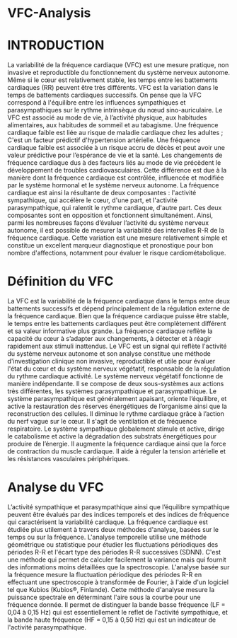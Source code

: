 # VFC-Analysis
# INTRODUCTION
La variabilité de la fréquence cardiaque (VFC) est une mesure pratique, non invasive et reproductible du fonctionnement du système nerveux autonome. Même si le cœur est relativement stable, les temps entre les battements cardiaques (RR) peuvent être très différents.
VFC est la variation dans le temps de battements cardiaques successifs. On pense que la VFC correspond à l'équilibre entre les influences sympathiques et parasympathiques sur le rythme intrinsèque du nœud sino-auriculaire. Le VFC est associé au mode de vie, à l’activité physique, aux habitudes alimentaires, aux habitudes de sommeil et au tabagisme. Une fréquence cardiaque faible est liée au risque de maladie cardiaque chez les adultes ; C'est un facteur prédictif d'hypertension artérielle. Une fréquence cardiaque faible est associée à un risque accru de décès et peut avoir une valeur prédictive pour l’espérance de vie et la santé. Les changements de fréquence cardiaque dus à des facteurs liés au mode de vie précèdent le développement de troubles cardiovasculaires. Cette différence est due à la manière dont la fréquence cardiaque est contrôlée, influencée et modifiée par le système hormonal et le système nerveux autonome. La fréquence cardiaque est ainsi la résultante de deux composantes : l'activité sympathique, qui accélère le cœur, d'une part, et l'activité parasympathique, qui ralentit le rythme cardiaque, d'autre part. Ces deux composantes sont en opposition et fonctionnent simultanément.
Ainsi, parmi les nombreuses façons d’évaluer l’activité du système nerveux autonome, il est possible de mesurer la variabilité des intervalles R-R de la fréquence cardiaque.
Cette variation est une mesure relativement simple et constitue un excellent marqueur diagnostique et pronostique pour bon nombre d'affections, notamment pour évaluer le risque cardiométabolique.

# Définition du VFC
La VFC est la variabilité de la fréquence cardiaque dans le temps entre deux battements successifs et dépend principalement de la régulation externe de la fréquence cardiaque.
Bien que la fréquence cardiaque puisse être stable, le temps entre les battements cardiaques peut être complètement différent et sa valeur informative plus grande.
La fréquence cardiaque reflète la capacité du cœur à s’adapter aux changements, à détecter et à réagir rapidement aux stimuli inattendus.
Le VFC est un signal qui reflète l'activité du système nerveux autonome et son analyse constitue une méthode d'investigation clinique non invasive, reproductible et utile pour évaluer l'état du cœur et du système nerveux végétatif, responsable de la régulation du rythme cardiaque activité.
Le système nerveux végétatif fonctionne de manière indépendante. Il se compose de deux sous-systèmes aux actions très différentes, les systèmes parasympathique et parasympathique. Le système parasympathique est généralement apaisant, oriente l’équilibre, et active la restauration des réserves énergétiques de l’organisme ainsi que la reconstruction des cellules. Il diminue le rythme cardiaque grâce à l’action du nerf vague sur le cœur. Il s'agit de ventilation et de fréquence respiratoire. Le système sympathique globalement stimule et active, dirige le catabolisme et active la dégradation des substrats énergétiques pour produire de l’énergie. Il augmente la fréquence cardiaque ainsi que la force de contraction du muscle cardiaque. Il aide à réguler la tension artérielle et les résistances vasculaires périphériques.

# Analyse du VFC
L’activité sympathique et parasympathique ainsi que l’équilibre sympathique peuvent être évalués par des indices temporels et des indices de fréquence qui caractérisent la variabilité cardiaque.
La fréquence cardiaque est étudiée plus utilement à travers deux méthodes d'analyse, basées sur le temps ou sur la fréquence.
L'analyse temporelle utilise une méthode géométrique ou statistique pour étudier les fluctuations périodiques des périodes R-R et l'écart type des périodes R-R successives (SDNN). C'est une méthode qui permet de calculer facilement la variance mais qui fournit des informations moins détaillées que la spectroscopie.
L'analyse basée sur la fréquence mesure la fluctuation périodique des périodes R-R en effectuant une spectroscopie à transformée de Fourier, à l'aide d'un logiciel tel que Kubios (Kubios®, Finlande).
Cette méthode d'analyse mesure la puissance spectrale en déterminant l'aire sous la courbe pour une fréquence donnée. Il permet de distinguer la bande basse fréquence (LF = 0,04 à 0,15 Hz) qui est essentiellement le reflet de l'activité sympathique, et la bande haute fréquence (HF = 0,15 à 0,50 Hz) qui est un indicateur de l'activité parasympathique.


